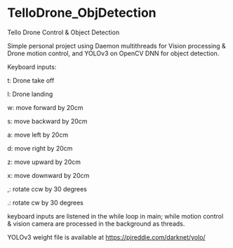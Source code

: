 # TelloDrone_ObjDetection
Tello Drone Control &amp; Object Detection


Simple personal project using Daemon multithreads for Vision processing & Drone motion control, and YOLOv3 on OpenCV DNN for object detection.

Keyboard inputs:

t: Drone take off

l: Drone landing

w: move forward by 20cm

s: move backward by 20cm

a: move left by 20cm

d: move right by 20cm

z: move upward by 20cm

x: move downward by 20cm

,: rotate ccw by 30 degrees

.: rotate cw by 30 degrees



keyboard inputs are listened in the while loop in main; while motion control & vision camera are processed in the background as threads.

YOLOv3 weight file is available at https://pjreddie.com/darknet/yolo/
